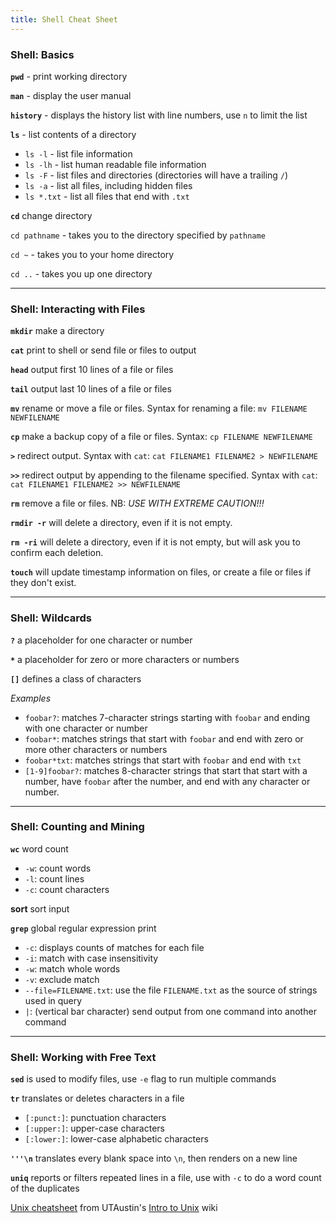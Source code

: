 ```yaml
---
title: Shell Cheat Sheet
---
```



### Shell: Basics

**`pwd`** - print working directory

**`man`** - display the user manual

**`history`** - displays the history list with line numbers, use `n` to limit the list

**`ls`** - list contents of a directory

- `ls -l` - list file information
- `ls -lh` - list human readable file information
- `ls -F` - list files and directories (directories will have a trailing `/`)
- `ls -a` - list all files, including hidden files
- `ls *.txt` - list all files that end with `.txt`

**`cd`** change directory

`cd pathname` - takes you to the directory specified by `pathname`

`cd ~` -  takes you to your home directory

`cd ..` - takes you up one directory

***

### Shell: Interacting with Files

**`mkdir`** make a directory

**`cat`** print to shell or send file or files to output

**`head`** output first 10 lines of a file or files

**`tail`** output last 10 lines of a file or files

**`mv`** rename or move a file or files. Syntax for renaming a file: `mv FILENAME NEWFILENAME`

**`cp`** make a backup copy of a file or files. Syntax: `cp FILENAME NEWFILENAME`

**`>`** redirect output. Syntax with `cat`: `cat FILENAME1 FILENAME2 > NEWFILENAME`

**`>>`** redirect output by appending to the filename specified. Syntax with `cat`: `cat FILENAME1 FILENAME2 >> NEWFILENAME`

**`rm`** remove a file or files. NB: *USE WITH EXTREME CAUTION!!!*

**`rmdir -r`** will delete a directory, even if it is not empty.

**`rm -ri`** will delete a directory, even if it is not empty, but will ask you to confirm each deletion.

**`touch`** will update timestamp information on files, or create a file or files if they don't exist.

***

### Shell: Wildcards

**`?`** a placeholder for one character or number

**`*`** a placeholder for zero or more characters or numbers

**`[]`** defines a class of characters

*Examples*

- `foobar?`: matches 7-character strings starting with `foobar` and ending with one character or number
- `foobar*`: matches strings that start with `foobar` and end with zero or more other characters or numbers
- `foobar*txt`: matches strings that start with `foobar` and end with `txt`
- `[1-9]foobar?`: matches 8-character strings that start that start with a number, have `foobar` after the number, and end with any character or number.

***

### Shell: Counting and Mining

**`wc`** word count

- `-w`: count words
- `-l`: count lines
- `-c`: count characters

**sort** sort input

**`grep`** global regular expression print

- `-c`: displays counts of matches for each file
- `-i`: match with case insensitivity
- `-w`: match whole words
- `-v`: exclude match
- `--file=FILENAME.txt`: use the file `FILENAME.txt` as the source of strings used in query
- `|`: (vertical bar character) send output from one command into another command

***

### Shell: Working with Free Text

**`sed`** is used to modify files, use `-e` flag to run multiple commands

**`tr`** translates or deletes characters in a file

- `[:punct:]`: punctuation characters
- `[:upper:]`: upper-case characters
- `[:lower:]`: lower-case alphabetic characters

**`'''\n`** translates every blank space into `\n`, then renders on a new line

**`uniq`** reports or filters repeated lines in a file, use with `-c` to do a word count of the duplicates

[Unix cheatsheet](https://cloud.wikis.utexas.edu/wiki/spaces/CbrsIntroUnix/pages/71992057/Some+Linux+commands) from UTAustin's [Intro to Unix](https://cloud.wikis.utexas.edu/wiki/spaces/CbrsIntroUnix) wiki
